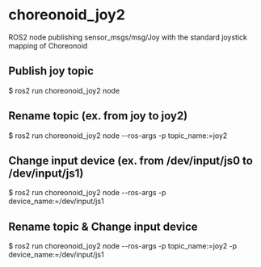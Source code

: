 # choreonoid_joy2
ROS2 node publishing sensor_msgs/msg/Joy with the standard joystick mapping of Choreonoid

## Publish joy topic
$ ros2 run choreonoid_joy2 node

## Rename topic (ex. from joy to joy2)
$ ros2 run choreonoid_joy2 node --ros-args -p topic_name:=joy2

## Change input device (ex. from /dev/input/js0 to /dev/input/js1)
$ ros2 run choreonoid_joy2 node --ros-args -p device_name:=/dev/input/js1

## Rename topic & Change input device
$ ros2 run choreonoid_joy2 node --ros-args -p topic_name:=joy2 -p device_name:=/dev/input/js1
